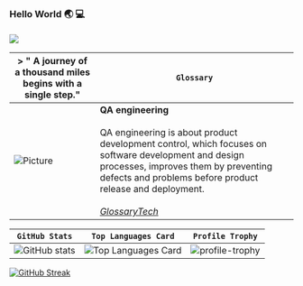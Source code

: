 ### Hello World :earth_asia: :computer: </br></br>   ![](https://komarev.com/ghpvc/?username=ShadeOfDream&style=flat&color=blueviolet)

<!--
**ShadeOfDream/ShadeOfDream** is a ✨ _special_ ✨ repository because its `README.md` (this file) appears on your GitHub profile.

Here are some ideas to get you started:

- 🔭 I’m currently working on ...
- 🌱 I’m currently learning ...
- 👯 I’m looking to collaborate on ...
- 🤔 I’m looking for help with ...
- 💬 Ask me about ...
- 📫 How to reach me: ...
- 😄 Pronouns: ...
- ⚡ Fun fact: ...
-->
<!--GlossaryLog
1-**Components** <br/><br/> React components are small, reusable pieces of <br/>code that return a React element to be rendered<br/> to the page. <br/></br> <a href="https://reactjs.org/docs/glossary.html">_ReactJS Glossary_</a>
2-**props** ❄ <br/><br/> Props are inputs to a React component.</br> They are data passed down from a parent</br> component to a child component. <br/>Remember that props are readonly.</br></br> <a href="https://reactjs.org/docs/glossary.html">_ReactJS Glossary_</a>
3-**state** 🚗 <br/><br/> A component needs state when some data</br> associated with it changes over time. </br>For example, a Checkbox component might need</br> isChecked in its state, and a NewsFeed component</br> might want to keep track of fetchedPosts in its state.</br> </br> The most important difference between state and props</br> is that props are passed from a parent component,</br> but state is managed by the component itself.</br> A component cannot change its props,</br> but it can change its state. </br></br> <a href="https://reactjs.org/docs/glossary.html">_ReactJS Glossary_</a>
4-**Babel** ⚙ <br/><br/> A tool for compiling ES6/ES7 code to ES5 code, which can be used today in any modern browser. It translates high level application code into lower level code or binaries. </br></br> <a href="https://glossarytech.com/terms/front_end-technologies/babel">_GlossaryTech_</a>
5-**webpack**  <br/><br/> Bundling tool, meaning it will take all the parts of the application (JavaScript, CSS files, HTML etc) and bundle them. By bundling, we mean it would minimize, optimize them and even add some features in accordance with the plugins.  </br></br> <a href="https://glossarytech.com/terms/front_end-technologies/webpack">_GlossaryTech_</a>-->
| > " A journey of a thousand miles begins with a single step." | `Glossary` |
|---|------------------|
|![Picture](https://images.unsplash.com/photo-1525316885-69d120cf430b?ixlib=rb-1.2.1&ixid=eyJhcHBfaWQiOjEyMDd9&auto=format&fit=crop&w=500&q=60) |**QA engineering**  <br/><br/> QA engineering is about product development control, which focuses on software development and design processes, improves them by preventing defects and problems before product release and deployment.  </br></br> <a href="https://glossarytech.com/terms/quality_assurance-qa/qa_engineering">_GlossaryTech_</a> |   



<!--![GitHub stats](https://github-readme-stats.vercel.app/api?username=ShadeOfDream&show_icons=true&theme=buefy)-->

<!--![Top Languages Card](https://github-readme-stats.vercel.app/api/top-langs/?username=ShadeOfDream&show_icons=true&theme=buefy)</br>-->

<!--![profile-trophy](https://github-profile-trophy.vercel.app/?username=ShadeOfDream&row=2&column=3&theme=flat&no-frame=true&margin-w=30") -->


| `GitHub Stats` | `Top Languages Card` | `Profile Trophy` |
| :---: | :---: | :---: |
| ![GitHub stats](https://github-readme-stats.vercel.app/api?username=ShadeOfDream&show_icons=true&theme=buefy)| ![Top Languages Card](https://github-readme-stats.vercel.app/api/top-langs/?username=ShadeOfDream&show_icons=true&theme=buefy) | ![profile-trophy](https://github-profile-trophy.vercel.app/?username=ShadeOfDream&row=2&column=2&theme=flat&no-frame=true&margin-w=30&margin-h=40&rank=SECRET,SSS,SS,S,AAA,AA,A,B,C")|


[![GitHub Streak](https://github-readme-streak-stats.herokuapp.com?user=ShadeOfDream&theme=tokyonight_duo)](https://git.io/streak-stats)






